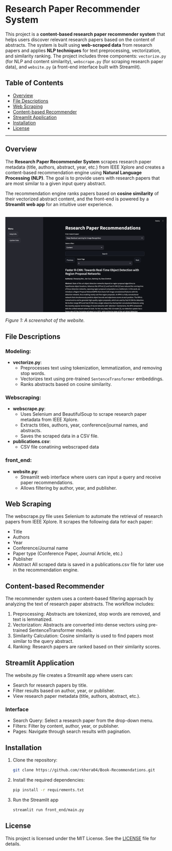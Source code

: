 # Research Paper Recommender System

This project is a **content-based research paper recommender system** that helps users discover relevant research papers based on the content of abstracts. The system is built using **web-scraped data** from research papers and applies **NLP techniques** for text preprocessing, vectorization, and similarity ranking. The project includes three components: `vectorize.py` (for NLP and content similarity), `webscrape.py` (for scraping research paper data), and `website.py` (a front-end interface built with Streamlit).

## Table of Contents

- [Overview](#overview)
- [File Descriptions](#file-descriptions)
- [Web Scraping](#web-scraping)
- [Content-based Recommender](#content-based-recommender)
- [Streamlit Application](#streamlit-application)
- [Installation](#installation)
- [License](#license)

---

## Overview

The **Research Paper Recommender System** scrapes research paper metadata (title, authors, abstract, year, etc.) from IEEE Xplore and creates a content-based recommendation engine using **Natural Language Processing (NLP)**. The goal is to provide users with research papers that are most similar to a given input query abstract.

The recommendation engine ranks papers based on **cosine similarity** of their vectorized abstract content, and the front-end is powered by a **Streamlit web app** for an intuitive user experience.

<br>

<img src="images/sample_website_image.png" alt="An screenshot of the website." width="1000"/>

*Figure 1: A screenshot of the website.*

## File Descriptions
### Modeling:
   -  **vectorize.py**:
      - Preprocesses text using tokenization, lemmatization, and removing stop words.
      - Vectorizes text using pre-trained `SentenceTransformer` embeddings.
      - Ranks abstracts based on cosine similarity.
### Webscraping:
   - **webscrape.py**:
      - Uses Selenium and BeautifulSoup to scrape research paper metadata from IEEE Xplore.
      - Extracts titles, authors, year, conference/journal names, and abstracts.
      - Saves the scraped data in a CSV file.
   - **publications.csv**:
      - CSV file conatining webscraped data

### front_end:
   - **website.py**:
      - Streamlit web interface where users can input a query and receive paper recommendations.
      - Allows filtering by author, year, and publisher.

## Web Scraping
The webscrape.py file uses Selenium to automate the retrieval of research papers from IEEE Xplore. It scrapes the following data for each paper:
- Title
- Authors
- Year
- Conference/Journal name
- Paper type (Conference Paper, Journal Article, etc.)
- Publisher
- Abstract
All scraped data is saved in a publications.csv file for later use in the recommendation engine.

## Content-based Recommender
The recommender system uses a content-based filtering approach by analyzing the text of research paper abstracts. The workflow includes:
1. Preprocessing: Abstracts are tokenized, stop words are removed, and text is lemmatized.
2. Vectorization: Abstracts are converted into dense vectors using pre-trained SentenceTransformer models.
3. Similarity Calculation: Cosine similarity is used to find papers most similar to the query abstract.
4. Ranking: Research papers are ranked based on their similarity scores.

## Streamlit Application
The website.py file creates a Streamlit app where users can:
- Search for research papers by title.
- Filter results based on author, year, or publisher.
- View research paper metadata (title, authors, abstract, etc.).
### Interface
- Search Query: Select a research paper from the drop-down menu.
- Filters: Filter by content, author, year, or publisher.
- Pages: Navigate through search results with pagination.


## Installation

1. Clone the repository:

   ```bash
   git clone https://github.com/rkhera04/Book-Recommendations.git
   ```
2. Install the required dependencies:
   ```bash
   pip install -r requirements.txt
   ```
4. Run the Streamlit app
   ```bash
   streamlit run front_end/main.py
   ```

## License
This project is licensed under the MIT License. See the [LICENSE](LICENSE) file for details.
